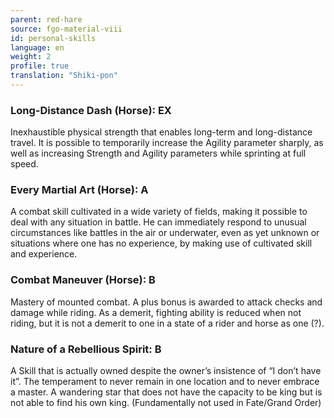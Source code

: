 ```yaml
---
parent: red-hare
source: fgo-material-viii
id: personal-skills
language: en
weight: 2
profile: true
translation: "Shiki-pon"
---
```


### Long-Distance Dash (Horse): EX

Inexhaustible physical strength that enables long-term and long-distance travel.
It is possible to temporarily increase the Agility parameter sharply, as well as increasing Strength and Agility parameters while sprinting at full speed.

### Every Martial Art (Horse): A

A combat skill cultivated in a wide variety of fields, making it possible to deal with any situation in battle. He can immediately respond to unusual circumstances like battles in the air or underwater, even as yet unknown or situations where one has no experience, by making use of cultivated skill and experience.

### Combat Maneuver (Horse): B

Mastery of mounted combat. A plus bonus is awarded to attack checks and damage while riding. As a demerit, fighting ability is reduced when not riding, but it is not a demerit to one in a state of a rider and horse as one (?).

### Nature of a Rebellious Spirit: B

A Skill that is actually owned despite the owner’s insistence of “I don’t have it”.
The temperament to never remain in one location and to never embrace a master. A wandering star that does not have the capacity to be king but is not able to find his own king.
(Fundamentally not used in Fate/Grand Order)
